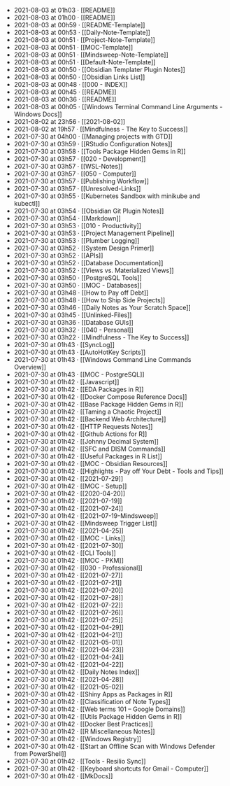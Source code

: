 - 2021-08-03 at 01h03 · [[README]]
- 2021-08-03 at 01h00 · [[README]]
- 2021-08-03 at 00h59 · [[README-Template]]
- 2021-08-03 at 00h53 · [[Daily-Note-Template]]
- 2021-08-03 at 00h51 · [[Project-Note-Template]]
- 2021-08-03 at 00h51 · [[MOC-Template]]
- 2021-08-03 at 00h51 · [[Mindsweep-Note-Template]]
- 2021-08-03 at 00h51 · [[Default-Note-Template]]
- 2021-08-03 at 00h50 · [[Obsidian Templater Plugin Notes]]
- 2021-08-03 at 00h50 · [[Obsidian Links List]]
- 2021-08-03 at 00h48 · [[000 - INDEX]]
- 2021-08-03 at 00h45 · [[README]]
- 2021-08-03 at 00h36 · [[README]]
- 2021-08-03 at 00h05 · [[Windows Terminal Command Line Arguments - Windows Docs]]
- 2021-08-02 at 23h56 · [[2021-08-02]]
- 2021-08-02 at 19h57 · [[Mindfulness - The Key to Success]]
- 2021-07-30 at 04h00 · [[Managing projects with GTD]]
- 2021-07-30 at 03h59 · [[RStudio Configuration Notes]]
- 2021-07-30 at 03h58 · [[Tools Package Hidden Gems in R]]
- 2021-07-30 at 03h57 · [[020 - Development]]
- 2021-07-30 at 03h57 · [[WSL-Notes]]
- 2021-07-30 at 03h57 · [[050 - Computer]]
- 2021-07-30 at 03h57 · [[Publishing Workflow]]
- 2021-07-30 at 03h57 · [[Unresolved-Links]]
- 2021-07-30 at 03h55 · [[Kubernetes Sandbox with minikube and kubectl]]
- 2021-07-30 at 03h54 · [[Obsidian Git Plugin Notes]]
- 2021-07-30 at 03h54 · [[Markdown]]
- 2021-07-30 at 03h53 · [[010 - Productivity]]
- 2021-07-30 at 03h53 · [[Project Management Pipeline]]
- 2021-07-30 at 03h53 · [[Plumber Logging]]
- 2021-07-30 at 03h52 · [[System Design Primer]]
- 2021-07-30 at 03h52 · [[APIs]]
- 2021-07-30 at 03h52 · [[Database Documentation]]
- 2021-07-30 at 03h52 · [[Views vs. Materialized Views]]
- 2021-07-30 at 03h50 · [[PostgreSQL Tools]]
- 2021-07-30 at 03h50 · [[MOC - Databases]]
- 2021-07-30 at 03h48 · [[How to Pay off Debt]]
- 2021-07-30 at 03h48 · [[How to Ship Side Projects]]
- 2021-07-30 at 03h46 · [[Daily Notes as Your Scratch Space]]
- 2021-07-30 at 03h45 · [[Unlinked-Files]]
- 2021-07-30 at 03h36 · [[Database GUIs]]
- 2021-07-30 at 03h32 · [[040 - Personal]]
- 2021-07-30 at 03h22 · [[Mindfulness - The Key to Success]]
- 2021-07-30 at 01h43 · [[SyncLog]]
- 2021-07-30 at 01h43 · [[AutoHotKey Scripts]]
- 2021-07-30 at 01h43 · [[Windows Command Line Commands Overview]]
- 2021-07-30 at 01h43 · [[MOC - PostgreSQL]]
- 2021-07-30 at 01h42 · [[Javascript]]
- 2021-07-30 at 01h42 · [[EDA Packages in R]]
- 2021-07-30 at 01h42 · [[Docker Compose Reference Docs]]
- 2021-07-30 at 01h42 · [[Base Package Hidden Gems in R]]
- 2021-07-30 at 01h42 · [[Taming a Chaotic Project]]
- 2021-07-30 at 01h42 · [[Backend Web Architecture]]
- 2021-07-30 at 01h42 · [[HTTP Requests Notes]]
- 2021-07-30 at 01h42 · [[Github Actions for R]]
- 2021-07-30 at 01h42 · [[Johnny Decimal System]]
- 2021-07-30 at 01h42 · [[SFC and DISM Commands]]
- 2021-07-30 at 01h42 · [[Useful Packages in R List]]
- 2021-07-30 at 01h42 · [[MOC - Obsidian Resources]]
- 2021-07-30 at 01h42 · [[Highlights - Pay off Your Debt - Tools and Tips]]
- 2021-07-30 at 01h42 · [[2021-07-29]]
- 2021-07-30 at 01h42 · [[MOC - Setup]]
- 2021-07-30 at 01h42 · [[2020-04-20]]
- 2021-07-30 at 01h42 · [[2021-07-19]]
- 2021-07-30 at 01h42 · [[2021-07-24]]
- 2021-07-30 at 01h42 · [[2021-07-19-Mindsweep]]
- 2021-07-30 at 01h42 · [[Mindsweep Trigger List]]
- 2021-07-30 at 01h42 · [[2021-04-25]]
- 2021-07-30 at 01h42 · [[MOC - Links]]
- 2021-07-30 at 01h42 · [[2021-07-30]]
- 2021-07-30 at 01h42 · [[CLI Tools]]
- 2021-07-30 at 01h42 · [[MOC - PKM]]
- 2021-07-30 at 01h42 · [[030 - Professional]]
- 2021-07-30 at 01h42 · [[2021-07-27]]
- 2021-07-30 at 01h42 · [[2021-07-21]]
- 2021-07-30 at 01h42 · [[2021-07-20]]
- 2021-07-30 at 01h42 · [[2021-07-28]]
- 2021-07-30 at 01h42 · [[2021-07-22]]
- 2021-07-30 at 01h42 · [[2021-07-26]]
- 2021-07-30 at 01h42 · [[2021-07-25]]
- 2021-07-30 at 01h42 · [[2021-04-29]]
- 2021-07-30 at 01h42 · [[2021-04-21]]
- 2021-07-30 at 01h42 · [[2021-05-01]]
- 2021-07-30 at 01h42 · [[2021-04-23]]
- 2021-07-30 at 01h42 · [[2021-04-24]]
- 2021-07-30 at 01h42 · [[2021-04-22]]
- 2021-07-30 at 01h42 · [[Daily Notes Index]]
- 2021-07-30 at 01h42 · [[2021-04-28]]
- 2021-07-30 at 01h42 · [[2021-05-02]]
- 2021-07-30 at 01h42 · [[Shiny Apps as Packages in R]]
- 2021-07-30 at 01h42 · [[Classification of Note Types]]
- 2021-07-30 at 01h42 · [[Web terms 101 – Google Domains]]
- 2021-07-30 at 01h42 · [[Utils Package Hidden Gems in R]]
- 2021-07-30 at 01h42 · [[Docker Best Practices]]
- 2021-07-30 at 01h42 · [[R Miscellaneous Notes]]
- 2021-07-30 at 01h42 · [[Windows Registry]]
- 2021-07-30 at 01h42 · [[Start an Offline Scan with Windows Defender from PowerShell]]
- 2021-07-30 at 01h42 · [[Tools - Resilio Sync]]
- 2021-07-30 at 01h42 · [[Keyboard shortcuts for Gmail - Computer]]
- 2021-07-30 at 01h42 · [[MkDocs]]
